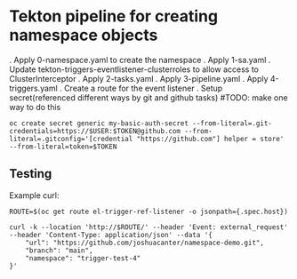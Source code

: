 # Tekton pipeline for creating namespace objects

. Apply 0-namespace.yaml to create the namespace
. Apply 1-sa.yaml
. Update tekton-triggers-eventlistener-clusterroles to allow access to ClusterInterceptor
. Apply 2-tasks.yaml
. Apply 3-pipeline.yaml
. Apply 4-triggers.yaml
. Create a route for the event listener
. Setup secret(referenced different ways by git and github tasks) #TODO: make one way to do this

`oc create secret generic my-basic-auth-secret --from-literal=.git-credentials=https://$USER:$TOKEN@github.com --from-literal=.gitconfig='[credential "https://github.com"]
  helper = store' --from-literal=token=$TOKEN`

## Testing
Example curl:
```
ROUTE=$(oc get route el-trigger-ref-listener -o jsonpath={.spec.host})

curl -k --location 'http://$ROUTE/' --header 'Event: external_request' --header 'Content-Type: application/json' --data '{
    "url": "https://github.com/joshuacanter/namespace-demo.git",
    "branch": "main",
    "namespace": "trigger-test-4"
}'
```